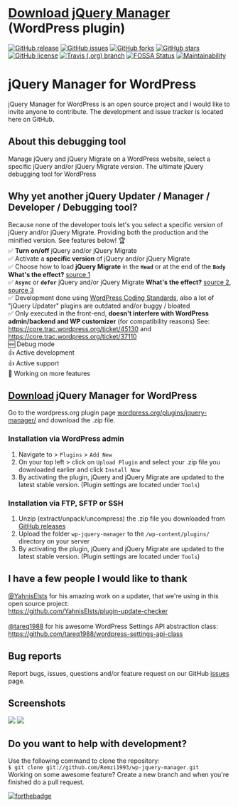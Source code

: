 # [Download jQuery Manager](https://downloads.wordpress.org/plugin/jquery-manager.zip) (WordPress plugin)

[![GitHub release](https://img.shields.io/github/release/Remzi1993/wp-jquery-manager.svg)](https://github.com/Remzi1993/wp-jquery-manager/releases/latest)
[![GitHub issues](https://img.shields.io/github/issues/Remzi1993/wp-jquery-manager.svg)](https://github.com/Remzi1993/wp-jquery-manager/issues)
[![GitHub forks](https://img.shields.io/github/forks/Remzi1993/wp-jquery-manager.svg)](https://github.com/Remzi1993/wp-jquery-manager/network/members)
[![GitHub stars](https://img.shields.io/github/stars/Remzi1993/wp-jquery-manager.svg)](https://github.com/Remzi1993/wp-jquery-manager/stargazers)
[![GitHub license](https://img.shields.io/badge/license-GPLv3-blue.svg)](https://github.com/Remzi1993/wp-jquery-manager/blob/master/LICENSE)
[![Travis (.org) branch](https://img.shields.io/travis/Remzi1993/wp-jquery-manager/master.svg)](https://travis-ci.org/Remzi1993/wp-jquery-manager)
[![FOSSA Status](https://app.fossa.com/api/projects/git%2Bgithub.com%2FRemzi1993%2Fwp-jquery-manager.svg?type=shield)](https://app.fossa.com/projects/git%2Bgithub.com%2FRemzi1993%2Fwp-jquery-manager?ref=badge_shield)
[![Maintainability](https://api.codeclimate.com/v1/badges/4e2f44a9b17bf6dbbdff/maintainability)](https://codeclimate.com/github/Remzi1993/wp-jquery-manager/maintainability)

# jQuery Manager for WordPress

jQuery Manager for WordPress is an open source project and I would like to invite anyone to contribute. The development and issue tracker is located here on GitHub.

## About this debugging tool

Manage jQuery and jQuery Migrate on a WordPress website, select a specific jQuery and/or jQuery Migrate version. The ultimate jQuery debugging tool for WordPress

## Why yet another jQuery Updater / Manager / Developer / Debugging tool?

Because none of the developer tools let's you select a specific version of jQuery and/or jQuery Migrate. Providing both the production and the minified version. See features below! :trophy:<br>
:white_check_mark: **Turn on/off** jQuery and/or jQuery Migrate<br>
:white_check_mark: Activate a **specific version** of jQuery and/or jQuery Migrate<br>
:white_check_mark: Choose how to load **jQuery Migrate** in the **`Head`** or at the end of the **`Body`** **What's the effect?** [source 1](https://flaviocopes.com/javascript-async-defer/)<br>
:white_check_mark: **`Async`** or **`defer`** jQuery and/or jQuery Migrate **What's the effect?** [source 2](https://www.growingwiththeweb.com/2014/02/async-vs-defer-attributes.html), [source 3](https://bitsofco.de/async-vs-defer/)<br>
:white_check_mark: Development done using [WordPress Coding Standards](https://make.wordpress.org/core/handbook/best-practices/coding-standards/), also a lot of "jQuery Updater" plugins are outdated and/or buggy / bloated<br>
:white_check_mark: Only executed in the front-end, **doesn't interfere with WordPress admin/backend and WP customizer** (for compatibility reasons) See: https://core.trac.wordpress.org/ticket/45130 and https://core.trac.wordpress.org/ticket/37110 <br>
:new: Debug mode<br>
:thumbsup: Active development<br>
:thumbsup: Active support<br>
:arrows_counterclockwise: Working on more features

## [Download](https://downloads.wordpress.org/plugin/jquery-manager.zip) jQuery Manager for WordPress
Go to the wordpress.org plugin page [wordpress.org/plugins/jquery-manager/](https://wordpress.org/plugins/jquery-manager/) and download the .zip file.

### Installation via WordPress admin

1. Navigate to > `Plugins` > `Add New`
2. On your top left > click on `Upload Plugin` and select your .zip file you downloaded earlier and click `Install Now`
3. By activating the plugin, jQuery and jQuery Migrate are updated to the latest stable version. (Plugin settings are located under `Tools`)

### Installation via FTP, SFTP or SSH

1. Unzip (extract/unpack/uncompress) the .zip file you downloaded from
   [GitHub releases](https://github.com/Remzi1993/wp-jquery-manager/releases)
2. Upload the folder `wp-jquery-manager` to the `/wp-content/plugins/` directory on your server
3. By activating the plugin, jQuery and jQuery Migrate are updated to the latest stable version.
   (Plugin settings are located under `Tools`)

## I have a few people I would like to thank

[@YahnisElsts](https://github.com/YahnisElsts) for his amazing work on a updater, that we're using in this
open source project:<br> https://github.com/YahnisElsts/plugin-update-checker <br><br>
[@tareq1988](https://github.com/tareq1988) for his awesome WordPress Settings API abstraction class:<br> https://github.com/tareq1988/wordpress-settings-api-class <br>

## Bug reports

Report bugs, issues, questions and/or feature request on our GitHub
[issues](https://github.com/Remzi1993/wp-jquery-manager/issues) page.

## Screenshots

<img src="https://raw.githubusercontent.com/Remzi1993/wp-jquery-manager/master/assets/img/screenshot-1.png">
<img src="https://raw.githubusercontent.com/Remzi1993/wp-jquery-manager/master/assets/img/screenshot-2.png">

## Do you want to help with development?

Use the following command to clone the repository:<br>
`$ git clone git://github.com/Remzi1993/wp-jquery-manager.git`<br>
Working on some awesome feature? Create a new branch and when you're finished do a pull request.

[![forthebadge](https://forthebadge.com/images/badges/built-with-wordpress.svg)](https://forthebadge.com)

